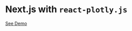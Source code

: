 # Next.js with `react-plotly.js`

[See Demo](https://nextjs-with-react-plotlyjs-tphvuahzgk.now.sh/)



